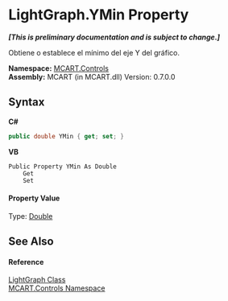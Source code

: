 # LightGraph.YMin Property 
 _**\[This is preliminary documentation and is subject to change.\]**_

Obtiene o establece el mínimo del eje Y del gráfico.

**Namespace:**&nbsp;<a href="1c9d7a8e-81d4-838a-f87d-7379b253b6ce">MCART.Controls</a><br />**Assembly:**&nbsp;MCART (in MCART.dll) Version: 0.7.0.0

## Syntax

**C#**<br />
``` C#
public double YMin { get; set; }
```

**VB**<br />
``` VB
Public Property YMin As Double
	Get
	Set
```


#### Property Value
Type: <a href="http://msdn2.microsoft.com/es-es/library/643eft0t" target="_blank">Double</a>

## See Also


#### Reference
<a href="f400f8f7-1065-2800-6141-c19ec74de27c">LightGraph Class</a><br /><a href="1c9d7a8e-81d4-838a-f87d-7379b253b6ce">MCART.Controls Namespace</a><br />